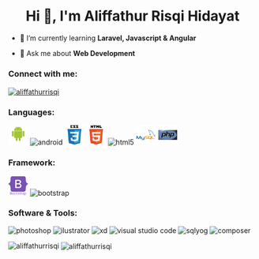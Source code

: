 <h1 align="center">Hi 👋, I'm Aliffathur Risqi Hidayat</h1>
<!-- <h3 align="center">I'm currently studying mobile development, especially Flutter.</h3> -->

- 🌱 I’m currently learning **Laravel, Javascript & Angular**

- 💬 Ask me about **Web Development**

<h3 align="left">Connect with me:</h3>
<p align="left">
<a href="https://linkedin.com/in/aliffathurrisqi" target="blank"><img align="center" src="https://raw.githubusercontent.com/rahuldkjain/github-profile-readme-generator/master/src/images/icons/Social/linked-in-alt.svg" alt="aliffathurrisqi" height="30" width="40" /></a>
</p>

<h3 align="left">Languages:</h3>
<p align="left">
<img src="https://raw.githubusercontent.com/devicons/devicon/master/icons/android/android-original-wordmark.svg" alt="android" width="40" height="40"/> 
<img src="https://cdn.worldvectorlogo.com/logos/kotlin-1.svg" alt="android" width="40" height="40"/> 
<img src="https://raw.githubusercontent.com/devicons/devicon/master/icons/css3/css3-original-wordmark.svg" alt="css3" width="40" height="40"/> 
<img src="https://raw.githubusercontent.com/devicons/devicon/master/icons/html5/html5-original-wordmark.svg" alt="html5" width="40" height="40"/>
<img src="https://cdn.worldvectorlogo.com/logos/javascript-1.svg" alt="html5" width="40" height="40"/>
<img src="https://raw.githubusercontent.com/devicons/devicon/master/icons/mysql/mysql-original-wordmark.svg" alt="mysql" width="40" height="40"/>
<img src="https://raw.githubusercontent.com/devicons/devicon/master/icons/php/php-original.svg" alt="php" width="40" height="40"/>
</p>

<h3 align="left">Framework:</h3>
<p align="left">
<img src="https://raw.githubusercontent.com/devicons/devicon/master/icons/bootstrap/bootstrap-plain-wordmark.svg" alt="bootstrap" width="40" height="40"/> 
<img src="https://cdn.worldvectorlogo.com/logos/laravel-2.svg" alt="bootstrap" width="40" height="40"/> 
</p>

<h3 align="left">Software & Tools:</h3>
<p align="left">
<img src="https://cdn.worldvectorlogo.com/logos/adobe-photoshop-2.svg" alt="photoshop" width="40" height="40"/>
<img src="https://cdn.worldvectorlogo.com/logos/adobe-illustrator-cc-2019.svg" alt="ilustrator" width="40" height="40"/>
<img src="https://cdn.worldvectorlogo.com/logos/adobe-xd.svg" alt="xd" width="40" height="40"/>
<img src="https://cdn.worldvectorlogo.com/logos/visual-studio-code-1.svg" alt="visual studio code" width="40" height="40"/>
<img src="https://images.g2crowd.com/uploads/product/image/large_detail/large_detail_0f3c2e06516704a6a902831d7e2f1de9/sqlyog.png" alt="sqlyog" width="40" height="40"/>
<img src="https://cdn.worldvectorlogo.com/logos/composer.svg" alt="composer" width="40" height="40"/>
</p>

<p><img align="left" src="https://github-readme-stats.vercel.app/api/top-langs?username=aliffathurrisqi&show_icons=true&theme=dark&locale=en&layout=compact" alt="aliffathurrisqi" /></p>

<p>&nbsp;<img align="center" src="https://github-readme-stats.vercel.app/api?username=aliffathurrisqi&show_icons=true&theme=dark&locale=en" alt="aliffathurrisqi" /></p>
